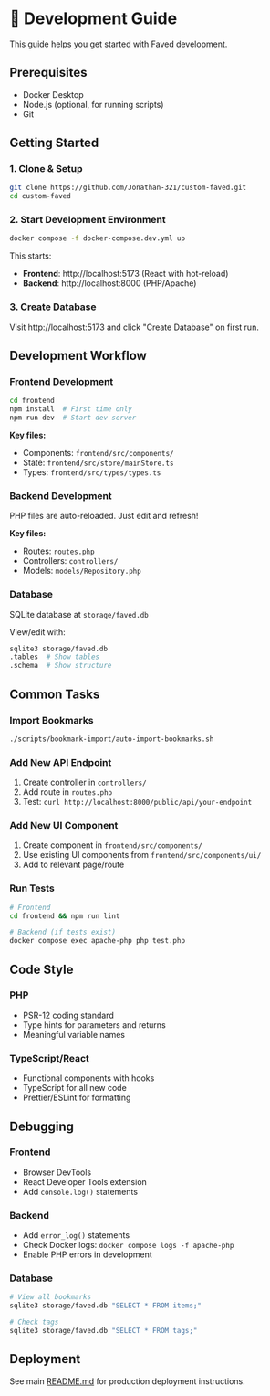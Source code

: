 # 🚀 Development Guide

This guide helps you get started with Faved development.

## Prerequisites

- Docker Desktop
- Node.js (optional, for running scripts)
- Git

## Getting Started

### 1. Clone & Setup
```bash
git clone https://github.com/Jonathan-321/custom-faved.git
cd custom-faved
```

### 2. Start Development Environment
```bash
docker compose -f docker-compose.dev.yml up
```

This starts:
- **Frontend**: http://localhost:5173 (React with hot-reload)
- **Backend**: http://localhost:8000 (PHP/Apache)

### 3. Create Database
Visit http://localhost:5173 and click "Create Database" on first run.

## Development Workflow

### Frontend Development
```bash
cd frontend
npm install  # First time only
npm run dev  # Start dev server
```

**Key files:**
- Components: `frontend/src/components/`
- State: `frontend/src/store/mainStore.ts`
- Types: `frontend/src/types/types.ts`

### Backend Development
PHP files are auto-reloaded. Just edit and refresh!

**Key files:**
- Routes: `routes.php`
- Controllers: `controllers/`
- Models: `models/Repository.php`

### Database
SQLite database at `storage/faved.db`

View/edit with:
```bash
sqlite3 storage/faved.db
.tables  # Show tables
.schema  # Show structure
```

## Common Tasks

### Import Bookmarks
```bash
./scripts/bookmark-import/auto-import-bookmarks.sh
```

### Add New API Endpoint
1. Create controller in `controllers/`
2. Add route in `routes.php`
3. Test: `curl http://localhost:8000/public/api/your-endpoint`

### Add New UI Component
1. Create component in `frontend/src/components/`
2. Use existing UI components from `frontend/src/components/ui/`
3. Add to relevant page/route

### Run Tests
```bash
# Frontend
cd frontend && npm run lint

# Backend (if tests exist)
docker compose exec apache-php php test.php
```

## Code Style

### PHP
- PSR-12 coding standard
- Type hints for parameters and returns
- Meaningful variable names

### TypeScript/React
- Functional components with hooks
- TypeScript for all new code
- Prettier/ESLint for formatting

## Debugging

### Frontend
- Browser DevTools
- React Developer Tools extension
- Add `console.log()` statements

### Backend
- Add `error_log()` statements
- Check Docker logs: `docker compose logs -f apache-php`
- Enable PHP errors in development

### Database
```bash
# View all bookmarks
sqlite3 storage/faved.db "SELECT * FROM items;"

# Check tags
sqlite3 storage/faved.db "SELECT * FROM tags;"
```

## Deployment

See main [README.md](../README.md) for production deployment instructions.